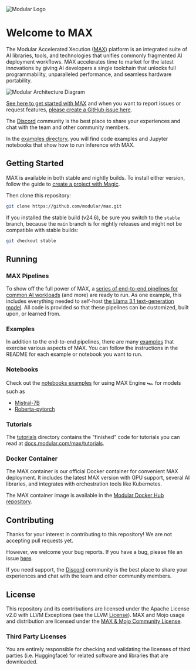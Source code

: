 ![Modular Logo](https://modular-assets.s3.amazonaws.com/images/modular_github_logo_bg.png)

# Welcome to MAX

The Modular Accelerated Xecution ([MAX](https://www.modular.com/max)) platform
is an integrated suite of AI libraries, tools, and technologies that unifies
commonly fragmented AI deployment workflows. MAX accelerates time to market
for the latest innovations by giving AI developers a single toolchain that
unlocks full programmability, unparalleled performance, and seamless hardware portability.

![Modular Architecture Diagram](https://modular-assets.s3.amazonaws.com/images/modular_architecture_diagram_bg.png)

[See here to get started with MAX](https://docs.modular.com/max/get-started)
and when you want to report issues or request features,
[please create a GitHub issue here](https://github.com/modular/max/issues/new/choose).

The [Discord](https://discord.gg/modular) community is the best place to share
your experiences and chat with the team and other community members.

In the [examples directory](https://github.com/modular/max/tree/main/examples),
you will find code examples and Jupyter notebooks that show how to run inference
with MAX.

## Getting Started

MAX is available in both stable and nightly builds. To install either version,
follow the guide to [create a project with
Magic](https://docs.modular.com/max/create-project).

Then clone this repository:

```bash
git clone https://github.com/modular/max.git
```

If you installed the stable build (v24.6), be sure you switch to the `stable` branch,
because the `main` branch is for nightly releases and might not be compatible
with stable builds:

```bash
git checkout stable
```

## Running

### MAX Pipelines

To show off the full power of MAX, a
[series of end-to-end pipelines for common AI workloads](./pipelines/python/)
(and more) are ready to run. As one example, this includes everything needed to
self-host
[the Llama 3.1 text-generation model](./pipelines/python/llama3/).
All code is provided so that these pipelines can be customized, built upon, or
learned from.

### Examples

In addition to the end-to-end pipelines, there are many [examples](./examples/)
that exercise various aspects of MAX. You can follow the instructions in the
README for each example or notebook you want to run.

### Notebooks

Check out the [notebooks examples](./examples/notebooks/) for using MAX Engine
🏎️ for models such as

- [Mistral-7B](./examples/notebooks/mistral7b-python-onnx.ipynb)
- [Roberta-pytorch](./examples/notebooks/roberta-python-pytorch.ipynb)

### Tutorials

The [tutorials](./tutorials/) directory contains the "finished" code for
tutorials you can read at
[docs.modular.com/max/tutorials](https://docs.modular.com/max/tutorials).

### Docker Container

The MAX container is our official Docker container for convenient MAX deployment.
It includes the latest MAX version with GPU support, several AI libraries, and
integrates with orchestration tools like Kubernetes.

The MAX container image is available in the
[Modular Docker Hub repository](https://hub.docker.com/r/modular/max-openai-api/).

## Contributing

Thanks for your interest in contributing to this repository!
We are not accepting pull requests yet.

However, we welcome your bug reports.  If you have a bug, please file an issue
[here](https://github.com/modular/max/issues/new/choose).

If you need support, the [Discord](https://discord.gg/modular)
community is the best place to share your experiences and chat with
the team and other community members.

## License

This repository and its contributions are licensed under the Apache License
v2.0 with LLVM Exceptions (see the LLVM [License](https://llvm.org/LICENSE.txt)).
MAX and Mojo usage and distribution are licensed under the
[MAX & Mojo Community License](https://www.modular.com/legal/max-mojo-license).

### Third Party Licenses

You are entirely responsible for checking and validating the licenses of
third parties (i.e. Huggingface) for related software and libraries that are downloaded.
